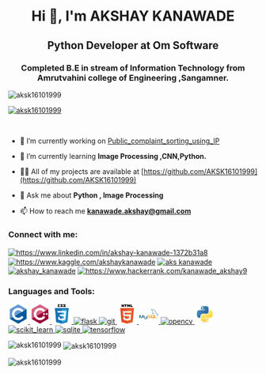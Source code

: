 <h1 align="center">Hi 👋, I'm AKSHAY KANAWADE</h1>
<h2 align="center">Python Developer at Om Software</h3>

<h3 align="center">Completed B.E in stream of Information Technology from Amrutvahini college of Engineering ,Sangamner.</h3>


<p align="left"> <img src="https://komarev.com/ghpvc/?username=aksk16101999&label=Profile%20views&color=0e75b6&style=flat" alt="aksk16101999" /> </p>

<p align="left"> <a href="https://github.com/ryo-ma/github-profile-trophy"><img src="https://github-profile-trophy.vercel.app/?username=aksk16101999" alt="aksk16101999" /></a> </p>

<p align="left"> <a href="https://twitter.com/" target="blank"><img src="https://img.shields.io/twitter/follow/?logo=twitter&style=for-the-badge" alt="" /></a> </p>

- 🔭 I’m currently working on [Public_complaint_sorting_using_IP](https://github.com/AKSK16101999/Public_complaint_sorting_using_IP)

- 🌱 I’m currently learning **Image Processing ,CNN,Python.**

- 👨‍💻 All of my projects are available at [https://github.com/AKSK16101999](https://github.com/AKSK16101999)

- 💬 Ask me about **Python , Image Processing**

- 📫 How to reach me **kanawade.akshay@gmail.com**

<h3 align="left">Connect with me:</h3>
<p align="left">
<a href="https://linkedin.com/in/https://www.linkedin.com/in/akshay-kanawade-1372b31a8" target="blank"><img align="center" src="https://raw.githubusercontent.com/rahuldkjain/github-profile-readme-generator/master/src/images/icons/Social/linked-in-alt.svg" alt="https://www.linkedin.com/in/akshay-kanawade-1372b31a8" height="30" width="40" /></a>
<a href="https://kaggle.com/https://www.kaggle.com/akshaykanawade" target="blank"><img align="center" src="https://raw.githubusercontent.com/rahuldkjain/github-profile-readme-generator/master/src/images/icons/Social/kaggle.svg" alt="https://www.kaggle.com/akshaykanawade" height="30" width="40" /></a>
<a href="https://fb.com/aks kanawade" target="blank"><img align="center" src="https://raw.githubusercontent.com/rahuldkjain/github-profile-readme-generator/master/src/images/icons/Social/facebook.svg" alt="aks kanawade" height="30" width="40" /></a>
<a href="https://instagram.com/akshay_kanawade" target="blank"><img align="center" src="https://raw.githubusercontent.com/rahuldkjain/github-profile-readme-generator/master/src/images/icons/Social/instagram.svg" alt="akshay_kanawade" height="30" width="40" /></a>
<a href="https://www.hackerrank.com/https://www.hackerrank.com/kanawade_akshay9" target="blank"><img align="center" src="https://raw.githubusercontent.com/rahuldkjain/github-profile-readme-generator/master/src/images/icons/Social/hackerrank.svg" alt="https://www.hackerrank.com/kanawade_akshay9" height="30" width="40" /></a>
</p>

<h3 align="left">Languages and Tools:</h3>
<p align="left"> <a href="https://www.cprogramming.com/" target="_blank"> <img src="https://raw.githubusercontent.com/devicons/devicon/master/icons/c/c-original.svg" alt="c" width="40" height="40"/> </a> <a href="https://www.w3schools.com/cpp/" target="_blank"> <img src="https://raw.githubusercontent.com/devicons/devicon/master/icons/cplusplus/cplusplus-original.svg" alt="cplusplus" width="40" height="40"/> </a> <a href="https://www.w3schools.com/css/" target="_blank"> <img src="https://raw.githubusercontent.com/devicons/devicon/master/icons/css3/css3-original-wordmark.svg" alt="css3" width="40" height="40"/> </a> <a href="https://flask.palletsprojects.com/" target="_blank"> <img src="https://www.vectorlogo.zone/logos/pocoo_flask/pocoo_flask-icon.svg" alt="flask" width="40" height="40"/> </a> <a href="https://git-scm.com/" target="_blank"> <img src="https://www.vectorlogo.zone/logos/git-scm/git-scm-icon.svg" alt="git" width="40" height="40"/> </a> <a href="https://www.w3.org/html/" target="_blank"> <img src="https://raw.githubusercontent.com/devicons/devicon/master/icons/html5/html5-original-wordmark.svg" alt="html5" width="40" height="40"/> </a> <a href="https://www.mysql.com/" target="_blank"> <img src="https://raw.githubusercontent.com/devicons/devicon/master/icons/mysql/mysql-original-wordmark.svg" alt="mysql" width="40" height="40"/> </a> <a href="https://opencv.org/" target="_blank"> <img src="https://www.vectorlogo.zone/logos/opencv/opencv-icon.svg" alt="opencv" width="40" height="40"/> </a> <a href="https://www.python.org" target="_blank"> <img src="https://raw.githubusercontent.com/devicons/devicon/master/icons/python/python-original.svg" alt="python" width="40" height="40"/> </a> <a href="https://scikit-learn.org/" target="_blank"> <img src="https://upload.wikimedia.org/wikipedia/commons/0/05/Scikit_learn_logo_small.svg" alt="scikit_learn" width="40" height="40"/> </a> <a href="https://www.sqlite.org/" target="_blank"> <img src="https://www.vectorlogo.zone/logos/sqlite/sqlite-icon.svg" alt="sqlite" width="40" height="40"/> </a> <a href="https://www.tensorflow.org" target="_blank"> <img src="https://www.vectorlogo.zone/logos/tensorflow/tensorflow-icon.svg" alt="tensorflow" width="40" height="40"/> </a> </p>

<p><img align="left" src="https://github-readme-stats.vercel.app/api/top-langs?username=aksk16101999&show_icons=true&locale=en&layout=compact" alt="aksk16101999" /></p>

<p>&nbsp;<img align="center" src="https://github-readme-stats.vercel.app/api?username=aksk16101999&show_icons=true&locale=en" alt="aksk16101999" /></p>

<p><img align="center" src="https://github-readme-streak-stats.herokuapp.com/?user=aksk16101999&" alt="aksk16101999" /></p>
